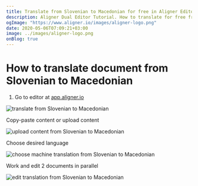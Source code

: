 ```yaml
---
title: Translate from Slovenian to Macedonian for free in Aligner Editor
description: Aligner Dual Editor Tutorial. How to translate for free from Slovenian to Macedonian. Aligner is multilingual document management platform. 
ogImage: "https://www.aligner.io/images/aligner-logo.png"
date: 2020-05-06T07:09:21+03:00
image: ../images/aligner-logo.png
onBlog: true
---
```


# How to translate document from Slovenian to Macedonian

1. Go to editor at [app.aligner.io](https://app.aligner.io "Aligner App web page")

![translate from Slovenian to Macedonian](../aligner-blank-editor.png "translate from Slovenian to Macedonian")

Copy-paste content or upload content

![upload content from Slovenian to Macedonian](../aligner-uploaded-document.png "upload content from Slovenian to Macedonian")

Choose desired language

![choose machine translation from Slovenian to Macedonian](../aligner-language-dropdown.png "choose machine translation from Slovenian to Macedonian")

Work and edit 2 documents in parallel

![edit translation from Slovenian to Macedonian](../aligner-double-sitded-editor.png "edit translation from Slovenian to Macedonian")

